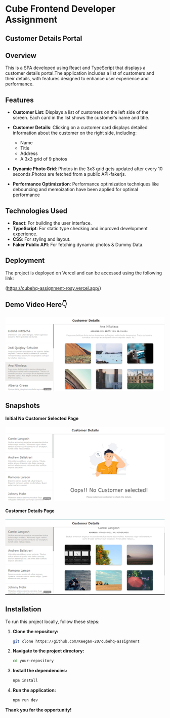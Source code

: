 # Cube Frontend Developer Assignment
## Customer Details Portal

## Overview

This is a SPA developed using React and TypeScript that displays a customer details portal.The application includes a list of customers and their details, with features designed to enhance user experience and performance.


## Features

- **Customer List**: Displays a list of customers on the left side of the screen. Each card in the list shows the customer’s name and title.
- **Customer Details**: Clicking on a customer card displays detailed information about the customer on the right side, including:
  - Name
  - Title
  - Address
  - A 3x3 grid of 9 photos

- **Dynamic Photo Grid**: Photos in the 3x3 grid gets updated after every 10 seconds.Photos are fetched from a public API-fakerjs.
- **Performance Optimization**: Performance optimization techniques like debouncing and memoization have been applied for optimal performance

## Technologies Used

- **React**: For building the user interface.
- **TypeScript**: For static type checking and improved development experience.
- **CSS**: For styling and layout.
- **Faker Public API**: For fetching dynamic photos & Dummy Data.

## Deployment

The project is deployed on Vercel and can be accessed using the following link:

(https://cubehq-assignment-rosy.vercel.app/)

## Demo Video Here👇
[![Watch the Demo video](./src/assets/thumbnail_cube.png)](https://vimeo.com/997460741)

## Snapshots
#### Initial No Customer Selected Page
![No Customer Selected Page](./src/assets/InitialPage.png)

#### Customer Details Page
![Community Page](./src/assets/customerDetails.png)

## Installation

To run this project locally, follow these steps:

1. **Clone the repository:**
    ```bash
    git clone https://github.com/Keegan-20/cubehq-assignment
    ```

2. **Navigate to the project directory:**
    ```bash
    cd your-repository
    ```

3. **Install the dependencies:**
    ```bash
    npm install
    ```

4. **Run the application:**
    ```bash
    npm run dev
    ```


**Thank you for the opportunity!**